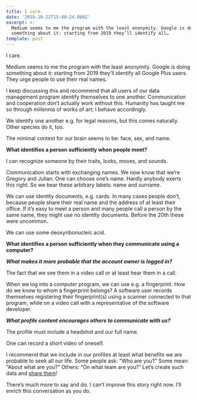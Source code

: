 ```yaml
---
title: I care.
date: '2018-10-22T15:40:24.086Z'
excerpt: >-
  Medium seems to me the program with the least anonymity. Google is doing
  something about it: starting from 2019 they’ll identify all…
template: post
---
```

I care.

Medium seems to me the program with the least anonymity. Google is doing something about it: starting from 2019 they’ll identify all Google Plus users. They urge people to use their real names.

I keep discussing this and recommend that all users of our data management program identify themselves to one another. Communication and cooperation don’t actually work without this. Humanity has taught me so through millennia of works of art; I behave accordingly.

We identify one another e.g. for legal reasons, but this comes naturally. Other species do it, too.

The minimal context for our brain seems to be: face, sex, and name.

**What identifies a person sufficiently when people meet?**

I can recognize someone by their traits, looks, moves, and sounds.

Communication starts with exchanging names. We now know that we’re Gregory and Julian. One can choose one’s name. Hardly anybody exerts this right. So we bear these arbitrary labels: name and surname.

We can use identity documents, e.g. cards. In many cases people don’t, because people share their real name and the address of at least their office. If it’s easy to meet a person and many people call a person by the same name, they might use no identity documents. Before the 20th these were uncommon.

We can use some deoxyribonucleic acid.

**What identifies a person sufficiently when they communicate using a computer?**

***What makes it more probable that the account owner is logged in?***

The fact that we see them in a video call or at least hear them in a call.

When we log into a computer program, we can use e.g. a fingerprint. How do we know to whom a fingerprint belongs? A software user records themselves registering their fingerprint(s) using a scanner connected to that program, while on a video call with a representative of the software developer.

***What profile content encourages others to communicate with us?***

The profile must include a headshot and our full name.

One can record a short video of oneself.

I recommend that we include in our profiles at least what benefits we are probable to seek all our life. Some people ask: “Who are you?” Some mean: “About what are you?” Others: “On what team are you?” Let’s create such data and [share them](https://medium.com/@JulianDumitrasc/what-benefits-do-you-want-43a9cb323d1b)!

There’s much more to say and do. I can’t improve this story right now. I’ll enrich this conversation as you do.

